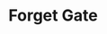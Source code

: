 ---
types: "word"

title: "Forget Gate"

categories: ['']

tags: ['Forget', 'Gate']

arabic: ['بوابة نسيان']

publishers: ['خوارزميات الذكاء الاصطناعي في تحليل النص العربي']

types: "word"

slug: ""
---